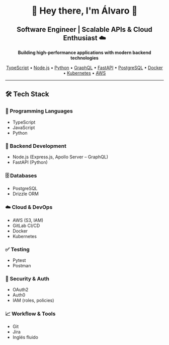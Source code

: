 <h1 align="center">🚀 Hey there, I'm Álvaro 👋</h1>  
<h2 align="center">Software Engineer | Scalable APIs & Cloud Enthusiast ☁️</h2>  

<p align="center">
  <b>Building high-performance applications with modern backend technologies</b>  
</p>

<p align="center">
  <a href="https://www.typescriptlang.org/">TypeScript</a> • 
  <a href="https://nodejs.org/">Node.js</a> • 
  <a href="https://www.python.org/">Python</a> • 
  <a href="https://graphql.org/">GraphQL</a> • 
  <a href="https://fastapi.tiangolo.com/">FastAPI</a> • 
  <a href="https://www.postgresql.org/">PostgreSQL</a> • 
  <a href="https://www.docker.com/">Docker</a> • 
  <a href="https://kubernetes.io/">Kubernetes</a> • 
  <a href="https://aws.amazon.com/">AWS</a>
</p>

---

## 🛠 Tech Stack  

### 🧠 Programming Languages  
- TypeScript  
- JavaScript  
- Python  

### 🔧 Backend Development  
- Node.js (Express.js, Apollo Server – GraphQL)  
- FastAPI (Python)  

### 🗄️ Databases  
- PostgreSQL  
- Drizzle ORM  

### ☁️ Cloud & DevOps  
- AWS (S3, IAM)  
- GitLab CI/CD  
- Docker  
- Kubernetes  

### ✅ Testing  
- Pytest  
- Postman  

### 🔐 Security & Auth  
- OAuth2  
- Auth0  
- IAM (roles, policies)  

### 📈 Workflow & Tools  
- Git  
- Jira  
- Inglés fluido  
